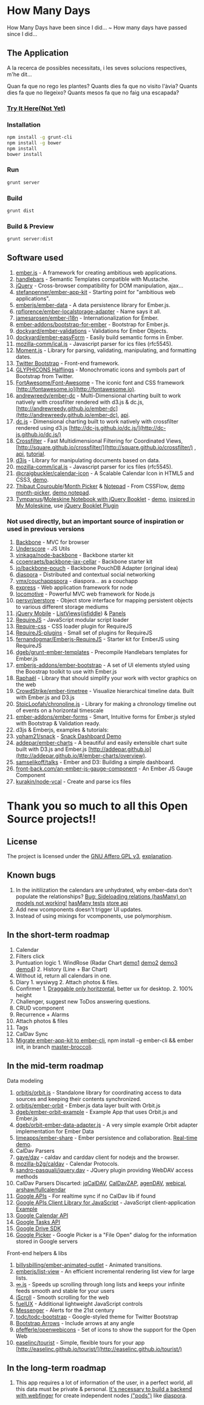 # How Many Days #
How Many Days have been since I did... ~ How many days have passed since I did...

## The Application ##
A la recerca de possibles necessitats,
 i les seves solucions respectives, m'he dit...

Quan fa que no rego les plantes?
Quants dies fa que no visito l'àvia?
Quants dies fa que no llegeixo?
Quants mesos fa que no faig una escapada?

### [Try It Here(Not Yet)](http://github.com) ###

### Installation ###
```bash
npm install -g grunt-cli
npm install -g bower
npm install
bower install
```

### Run ###
```bash
grunt server
```

### Build ###
```bash
grunt dist
```

### Build & Preview ###
```bash
grunt server:dist
```


## Software used ##
1. [ember.js](http://emberjs.com/) - A framework for creating ambitious web applications.
2. [handlebars](http://handlebarsjs.com/) - Semantic Templates compatible with Mustache.
3. [jQuery](http://jquery.com/) - Cross-browser compatibility for DOM manipulation, ajax...
4. [stefanpenner/ember-app-kit](http://iamstef.net/ember-app-kit/) - Starting point for "ambitious web applications".
5. [emberjs/ember-data](https://github.com/emberjs/data) - A data persistence library for Ember.js.
6. [rpflorence/ember-localstorage-adapter](https://github.com/rpflorence/ember-localstorage-adapter) - Name says it all.
7. [jamesarosen/ember-i18n](https://github.com/jamesarosen/ember-i18n) - Internationalization for Ember.
8. [ember-addons/bootstrap-for-ember](https://github.com/ember-addons/bootstrap-for-ember) - Bootstrap for Ember.js.
9. [dockyard/ember-validations](https://github.com/dockyard/ember-validations) - Validations for Ember Objects.
10. [dockyard/ember-easyForm](https://github.com/dockyard/ember-easyForm) - Easily build semantic forms in Ember.
11. [mozilla-comm/ical.js](https://github.com/mozilla-comm/ical.js) - Javascript parser for ics files (rfc5545).
12. [Moment.js](http://momentjs.com/) - Library for parsing, validating, manipulating, and formatting dates.
13. [Twitter Bootstrap](http://getbootstrap.com/2.3.2/) - Front-end framework.
  1. [GLYPHICONS Halflings](http://glyphicons.com/) - Monochromatic icons and symbols part of Bootstrap from Twitter.
15. [FortAwesome/Font-Awesome](https://github.com/FortAwesome/Font-Awesome/) - The iconic font and CSS framework [http://fontawesome.io](http://fontawesome.io).
16. [andrewreedy/ember-dc](https://github.com/andrewreedy/ember-dc) - Multi-Dimensional charting built to work natively with crossfilter rendered with d3.js & dc.js, [http://andrewreedy.github.io/ember-dc](http://andrewreedy.github.io/ember-dc), [api](https://github.com/dc-js/dc.js/blob/master/web/docs/api-latest.md).
  1. [dc.js](https://github.com/dc-js/dc.js) - Dimensional charting built to work natively with crossfilter rendered using d3.js [http://dc-js.github.io/dc.js/](http://dc-js.github.io/dc.js/)
  2. [Crossfilter](https://github.com/square/crossfilter) - Fast Multidimensional Filtering for Coordinated Views, [http://square.github.io/crossfilter/](http://square.github.io/crossfilter/) , [api](https://github.com/square/crossfilter/wiki/API-Reference), [tutorial](http://www.codeproject.com/Articles/697043/Making-Dashboards-with-Dc-js-Part-2-Graphing).
  3. [d3js](http://d3js.org/) - Library for manipulating documents based on data.
17. [mozilla-comm/ical.js](https://github.com/mozilla-comm/ical.js) - Javascript parser for ics files (rfc5545).
18. [@craigbuckler/calendar-icon](http://www.sitepoint.com/create-calendar-icon-html5-css3/) - A Scalable Calendar Icon in HTML5 and CSS3, [demo](http://cssdeck.com/labs/calendar-icon).
19. [Thibaut Courouble](http://thibaut.me/)/[Month Picker](http://www.cssflow.com/snippets/month-picker) & [Notepad](http://www.cssflow.com/snippets/notepad) - From CSSFlow, [demo month-picker](http://www.cssflow.com/snippets/month-picker/demo), [demo notepad](http://www.cssflow.com/snippets/notepad/demo).
20. [Tympanus](http://tympanus.net/codrops/about/)/[Moleskine Notebook with jQuery Booklet](http://tympanus.net/codrops/2010/12/14/moleskine-notebook/) - [demo](http://tympanus.net/Tutorials/MoleskineNotebook/), [insipred in My Moleskine](http://dennern.deviantart.com/art/My-Moleskine-79177093), use [jQuery Booklet Plugin](http://builtbywill.com/code/booklet/demos/)


### Not used directly, but an important source of inspiration or used in previous versions ###
1. [Backbone](https://github.com/documentcloud/backbone) - MVC for browser
2. [Underscore](https://github.com/documentcloud/underscore) - JS Utils
3. [vinkaga/node-backbone](https://github.com/vinkaga/node-backbone) - Backbone starter kit
4. [ccoenraets/backbone-jax-cellar](https://github.com/ccoenraets/backbone-jax-cellar) - Backbone starter kit
5. [jo/backbone-pouch](https://github.com/jo/backbone-pouch) - Backbone PouchDB Adapter (original idea)
6. [diaspora](https://github.com/diaspora/diaspora) - Distributed and contextual social networking
7. [vmx/couchappspora](https://github.com/vmx/couchappspora) - diaspora... as a couchapp
8. [express](http://expressjs.com/) - Web application framework for node
9. [locomotive](http://expressjs.com/) - Powerful MVC web framework for Node.js
10. [persvr/perstore](https://github.com/persvr/perstore) - Object store interface for mapping persistent objects to various different storage mediums
11. [jQuery Mobile](http://jquerymobile.com/) - [ListViews](http://demos.jquerymobile.com/1.4.0/listview-grid/listview-grid.html)([jsfiddle](http://jsfiddle.net/Shreerang/ggzHT/)) & [Panels](http://demos.jquerymobile.com/1.4.2/panel/)
12. [RequireJS](http://requirejs.org/) - JavaScript modular script loader
13. [Require-css](https://github.com/guybedford/require-css) - CSS loader plugin for RequireJS
14. [RequireJS-plugins](https://github.com/millermedeiros/requirejs-plugins) - Small set of plugins for RequireJS
15. [fernandogmar/Emberjs-RequireJS](https://github.com/fernandogmar/Emberjs-RequireJS) - Starter kit for EmberJS using RequireJS
16. [dgeb/grunt-ember-templates](https://github.com/dgeb/grunt-ember-templates) - Precompile Handlebars templates for Ember.js
17. [emberjs-addons/ember-bootstrap](https://github.com/emberjs-addons/ember-bootstrap) - A set of UI elements styled using the Boostrap toolkit to use with Ember.js
18. [Raphaël](http://raphaeljs.com/) - Library that should simplify your work with vector graphics on the web
19. [CrowdStrike/ember-timetree](https://github.com/CrowdStrike/ember-timetree) - Visualize hierarchical timeline data. Built with Ember.js and D3.js
20. [StoicLoofah/chronoline.js](https://github.com/StoicLoofah/chronoline.js) - Library for making a chronology timeline out of events on a horizontal timescale
21. [ember-addons/ember-forms](https://github.com/ember-addons/ember-forms) - Smart, Intuitive forms for Ember.js styled with Bootstrap & Validation ready.
22. d3js & Emberjs, examples & tutorials:
  1. [vpham21/snack](https://github.com/vpham21/snack) - [Snack Dashboard Demo](http://jeroenooms.github.io/dashboard/snack/)
  2. [addepar/ember-charts](https://github.com/addepar/ember-charts) - A beautiful and easily extensible chart suite built with D3.js and Ember.js [http://addepar.github.io](http://addepar.github.io/#/ember-charts/overview).
  3. [samselikoff/talks](https://github.com/samselikoff/talks) - Ember and D3: Building a simple dashboard.
  4. [front-back.com/an-ember-js-gauge-component](http://front-back.com/an-ember-js-gauge-component) - An Ember JS Gauge Component
23. [kurakin/node-vcal](https://github.com/kurakin/node-vcal) - Create and parse ics files


# Thank you so much to all this Open Source projects!!


## License ##
The project is licensed under the [GNU Affero GPL v3](http://www.gnu.org/licenses/agpl-3.0.html), [explanation](http://choosealicense.com/licenses/agpl-3.0/).



## Known bugs ##
1. In the initilization the calendars are unhydrated, why ember-data don't populate the relationships? [Bug: Sideloading relations (hasMany) on models not working!](https://github.com/emberjs/data/issues/1834) [hasMany tests](https://github.com/emberjs/data/blob/master/packages/ember-data/tests/integration/relationships/has_many_test.js) [store api](http://emberjs.com/api/data/classes/DS.Store.html)
2. Add new vcomponents doesn't trigger UI updates.
3. Instead of using mixings for vcomponents, use polymorphism.


## In the short-term roadmap ##
1. Calendar
  1. Filters click
  2. Puntuation logic
    1. WindRose (Radar Chart [demo1](http://graves.cl/radar-chart-d3/) [demo2](https://github.com/alangrafu/radar-chart-d3/blob/master/src/radar-chart.js) [demo3](http://www.larsko.org/v/euc/) [demo4](http://bl.ocks.org/nbremer/raw/6506614/))
    2. History (Line + Bar Chart)
  3. Without id, return all calendars in one.
  4. Diary
    1. wysiwyg
    2. Attach photos & files.
  5. Confirmer
    1. [Draggable only horitzontal](http://stackoverflow.com/questions/8933513/html5-drag-drop-on-x-axis-and-without-fade), better ux for desktop.
    2. 100% height
  6. Challenger, suggest new ToDos answering questions.
2. CRUD vcomponent
  1. Recurrence + Alarms
  2. Attach photos & files
  3. Tags
3. CalDav Sync
4. [Migrate ember-app-kit to ember-cli](https://github.com/stefanpenner/ember-app-kit#migrating-to-ember-cli), npm install -g ember-cli && ember init, in branch [master-broccoli](https://github.com/RedRudeBoy/HowMany/tree/master-broccoli).


## In the mid-term roadmap ##
Data modeling

1. [orbitjs/orbit.js](https://github.com/orbitjs/orbit.js) - Standalone library for coordinating access to data sources and keeping their contents synchronized.
  1. [orbitjs/ember-orbit](https://github.com/orbitjs/ember-orbit) - Ember.js data layer built with Orbit.js
  2. [dgeb/ember-orbit-example](https://github.com/dgeb/ember-orbit-example) - Example App that uses Orbit.js and Ember.js
  3. [dgeb/orbit-ember-data-adapter.js](https://gist.github.com/dgeb/8446998) - A very simple example Orbit adapter implementation for Ember Data
2. [limeapps/ember-share](https://github.com/limeapps/ember-share) - Ember persistence and collaboration. [Real-time demo](http://embershare.com/).
3. CalDav Parsers
  1. [gaye/dav](https://github.com/gaye/dav) - caldav and carddav client for nodejs and the browser.
  2. [mozilla-b2g/caldav](https://github.com/mozilla-b2g/caldav) - Calendar Protocols.
  3. [sandro-pasquali/jquery.dav](https://github.com/sandro-pasquali/jquery.dav) - JQuery plugin providing WebDAV access methods
  4. CalDav Parsers Discarted: [jqCalDAV](https://gitorious.org/jqcaldav), [CalDavZAP](http://www.inf-it.com/open-source/clients/caldavzap/), [agenDAV](http://agendav.org/), [webical](https://code.google.com/p/webical/), [arshaw/fullcalendar](https://github.com/arshaw/fullcalendar)
5. [Google APIs](https://developers.google.com/google-apps/app-apis) - For realtime sync if no CalDav lib if found
  1. [Google APIs Client Library for JavaScript](https://developers.google.com/api-client-library/javascript/) - JavaScript client-application [Example](https://developers.google.com/api-client-library/javascript/start/start-js)
  2. [Google Calendar API](https://developers.google.com/google-apps/calendar/)
  3. [Google Tasks API](https://developers.google.com/google-apps/tasks/)
  4. [Google Drive SDK](https://developers.google.com/drive/quickstart-js)
  5. [Google Picker](https://developers.google.com/picker/docs) - Google Picker is a "File Open" dialog for the information stored in Google servers

Front-end helpers & libs

1. [billysbilling/ember-animated-outlet](https://github.com/billysbilling/ember-animated-outlet) - Animated transitions.
2. [emberjs/list-view](https://github.com/emberjs/list-view) - An efficient incremental rendering list view for large lists.
  1. [∞.js](http://airbnb.github.io/infinity/) - Speeds up scrolling through long lists and keeps your infinite feeds smooth and stable for your users
  2. [iScroll](http://cubiq.org/) - Smooth scrolling for the web
3. [fuelUX](http://exacttarget.github.io/fuelux) - Additional lightweight JavaScript controls
4. [Messenger](http://github.hubspot.com/messenger/) - Alerts for the 21st century
5. [todc/todc-bootstrap](https://github.com/todc/todc-bootstrap) - Google-styled theme for Twitter Bootstrap
6. [Bootstrap Arrows](http://bootstrap-arrows.iarfhlaith.com/) - Include arrows at any angle
7. [pfefferle/openwebicons](https://github.com/pfefferle/openwebicons) - Set of icons to show the support for the Open Web
8. [easelinc/tourist](https://github.com/easelinc/tourist) - Simple, flexible tours for your app [http://easelinc.github.io/tourist/](http://easelinc.github.io/tourist/)


## In the long-term roadmap ##
1. This app requires a lot of information of the user, in a perfect world, all this data must be private & personal. [It's necessary to build a backend with webfinger](https://github.com/RedRudeBoy/HowManyBackendNodeDeprecated) for create independent nodes [("pods")](http://podupti.me/) like [diaspora](https://diasporafoundation.org/about).
